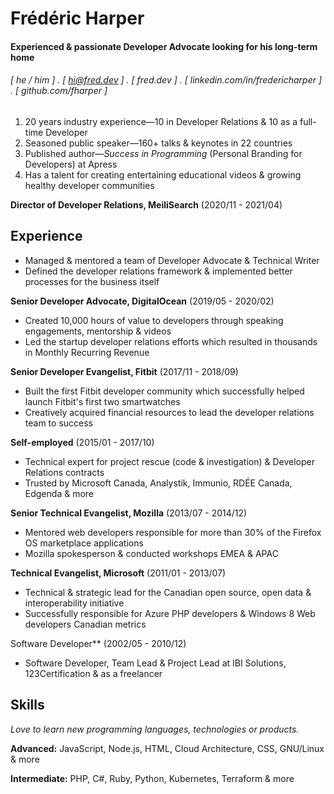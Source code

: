 # Frédéric Harper

#### Experienced & passionate Developer Advocate looking for his **long-term** home

###### [ he / him ] . [ hi@fred.dev ] . [ fred.dev ] . [ linkedin.com/in/fredericharper ] . [ github.com/fharper ]

1. 20 years industry experience—10 in Developer Relations & 10 as a full-time Developer
2. Seasoned public speaker—160+ talks & keynotes in 22 countries
3. Published author—_Success in Programming_ (Personal Branding for Developers) at Apress
4. Has a talent for creating entertaining educational videos & growing healthy developer communities

**Director of Developer Relations, MeiliSearch** (2020/11  -  2021/04)
## Experience


- Managed & mentored a team of Developer Advocate & Technical Writer
- Defined the developer relations framework & implemented better processes for the business itself

**Senior Developer Advocate, DigitalOcean** (2019/05 - 2020/02)

- Created 10,000 hours of value to developers through speaking engagements, mentorship & videos
- Led the startup developer relations efforts which resulted in thousands in Monthly Recurring Revenue

**Senior Developer Evangelist, Fitbit** (2017/11 - 2018/09)

- Built the first Fitbit developer community which successfully helped launch Fitbit's first two smartwatches
- Creatively acquired financial resources to lead the developer relations team to success

**Self-employed** (2015/01 - 2017/10)

- Technical expert for project rescue (code & investigation) & Developer Relations contracts
- Trusted by Microsoft Canada, Analystik, Immunio, RDÉE Canada, Edgenda & more

**Senior Technical Evangelist, Mozilla** (2013/07 - 2014/12)

- Mentored web developers responsible for more than 30% of the Firefox OS marketplace applications
- Mozilla spokesperson & conducted workshops EMEA & APAC

**Technical Evangelist, Microsoft** (2011/01 - 2013/07)

- Technical & strategic lead for the Canadian open source, open data & interoperability initiative
- Successfully responsible for Azure PHP developers & Windows 8 Web developers Canadian metrics

Software Developer** (2002/05 - 2010/12)

- Software Developer, Team Lead & Project Lead at IBI Solutions, 123Certification & as a freelancer

## Skills

_Love to learn new programming languages, technologies or products._

**Advanced:** JavaScript, Node.js, HTML, Cloud Architecture, CSS, GNU/Linux & more

**Intermediate:** PHP, C#, Ruby, Python, Kubernetes, Terraform & more

